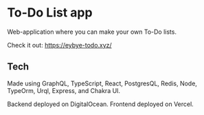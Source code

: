# To-Do List app

Web-application where you can make your own To-Do lists. 

Check it out:
https://eybye-todo.xyz/

## Tech
Made using GraphQL, TypeScript, React, PostgresQL, Redis, Node, TypeOrm, Urql, Express, and Chakra UI.

Backend deployed on DigitalOcean.
Frontend deployed on Vercel.
